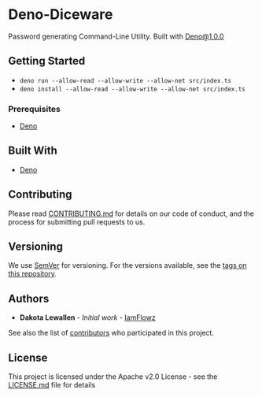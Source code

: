 # Deno-Diceware

Password generating Command-Line Utility. Built with Deno@1.0.0

## Getting Started

- `deno run --allow-read --allow-write --allow-net src/index.ts`
- `deno install --allow-read --allow-write --allow-net src/index.ts`

### Prerequisites

- [Deno](https://deno.land/)

## Built With

- [Deno](https://deno.land/)

## Contributing

Please read [CONTRIBUTING.md](https://github.com/iamflowz/) for details on our code of conduct, and the process for submitting pull requests to us.

## Versioning

We use [SemVer](http://semver.org/) for versioning. For the versions available, see the [tags on this repository](https://github.com/iamflowz/deno-diceware/tags).

## Authors

- **Dakota Lewallen** - _Initial work_ - [IamFlowz](https://github.com/IamFlowz)

See also the list of [contributors](https://github.com/your/project/contributors) who participated in this project.

## License

This project is licensed under the Apache v2.0 License - see the [LICENSE.md](LICENSE.md) file for details
